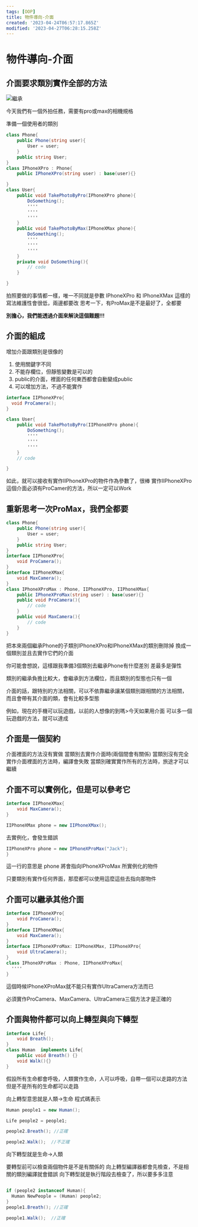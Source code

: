 ```yaml
---
tags: [OOP]
title: 物件導向-介面
created: '2023-04-24T06:57:17.865Z'
modified: '2023-04-27T06:28:15.258Z'
---
```


# 物件導向-介面

## 介面要求類別實作全部的方法

![繼承](https://images2.imgbox.com/55/0b/zBQBvSzj_o.jpg?download=true)

今天我們有一個外拍任務，需要有pro或max的相機規格

準備一個使用者的類別
```csharp
class Phone{
    public Phone(string user){
        User = user;
    }
    public string User;
}
class IPhoneXPro : Phone{
    public IPhoneXPro(string user) : base(user){}

}
class User{
    public void TakePhotoByPro(IPhoneXPro phone){
        DoSomething();
        ''''
        ''''
        ''''
    }
    public void TakePhotoByMax(IPhoneXMax phone){
        DoSomething();
        ''''
        ''''
        ''''
    }
    private void DoSomething(){
        // code
    }

}
```
拍照要做的事情都一樣，唯一不同就是參數
IPhoneXPro 和 IPhoneXMax
這樣的寫法維護性會很低，兩邊都要改
思考一下，有ProMax是不是最好了，全都要

**別擔心，我們能透過介面來解決這個難題!!!**

## 介面的組成

增加介面跟類別是很像的

1. 使用關鍵字不同
2. 不能存欄位，但靜態變數是可以的
3. public的介面，裡面的任何東西都會自動變成public
4. 可以增加方法，不過不能實作

```csharp
interface IIPhoneXPro{
  void ProCamera();
}

class User{
    public void TakePhotoByPro(IIPhoneXPro phone){
        DoSomething();
        ''''
        ''''
        ''''
    }
    // code

}
```
如此，就可以接收有實作IIPhoneXPro的物件作為參數了，很棒
實作IIPhoneXPro這個介面必須有ProCamer的方法，所以一定可以Work

## 重新思考一次ProMax，我們全都要
```csharp
class Phone{
    public Phone(string user){
        User = user;
    }
    public string User;
}
interface IIPhoneXPro{
    void ProCamera();
}
interface IIPhoneXMax{
    void MaxCamera();
}
class IPhoneXProMax : Phone, IIPhoneXPro, IIPhoneXMax{
    public IPhoneXProMax(string user) : base(user){}
    public void ProCamera(){
        // code
    }
    public void MaxCamera(){
        // code
    }
}
```

把本來兩個繼承Phone的子類別IPhoneXPro和IPhoneXMax的類別刪除掉
換成一個類別並且去實作它們的介面

你可能會想說，這樣跟我準備3個類別去繼承Phone有什麼差別
差最多是彈性

類別的繼承負擔比較大，會繼承到方法欄位，而且類別的型態也只有一個

介面的話，跟特別的方法相關，可以不依靠繼承讓某個類別跟相關的方法相關，
而且會帶有其介面的類，會有比較多型態

例如，現在的手機可以玩遊戲，以前的人想像的到嗎>今天如果用介面
可以多一個玩遊戲的方法，就可以達成

## 介面是一個契約
介面裡面的方法沒有實做
當類別去實作介面時(兩個間會有關係)
當類別沒有完全實作介面裡面的方法時，編譯會失敗
當類別確實實作所有的方法時，旅途才可以繼續

## 介面不可以實例化，但是可以參考它

```csharp
interface IIPhoneXMax{
    void MaxCamera();
}

IIPhoneXMax phone = new IIPhoneXMax();
```
去實例化，會發生錯誤

```csharp
IIPhoneXPro phone = new IPhoneXProMax("Jack");
}
```
這一行的意思是
phone 將會指向IPhoneXProMax 所實例化的物件

只要類別有實作任何界面，那麼都可以使用這麼這些去指向那物件

## 介面可以繼承其他介面

```csharp
interface IIPhoneXPro{
    void ProCamera();
}
interface IIPhoneXMax{
    void MaxCamera();
}
interface IIPhoneXProMax: IIPhoneXMax, IIPhoneXPro{
    void UltraCamera();
}
class IPhoneXProMax : Phone, IIPhoneXProMax{
  ''''
}
```
這個時候IPhoneXProMax就不能只有實作UltraCamera方法而已

必須實作ProCamera、MaxCamera、UltraCamera三個方法才是正確的

## 介面與物件都可以向上轉型與向下轉型

```java
interface Life{
    void Breath();
}
class Human  implements Life{
    public void Breath() {}
    void Walk(){}
}
```

假設所有生命都會呼吸，人類實作生命，人可以呼吸，自帶一個可以走路的方法
但是不是所有的生命都可以走路

向上轉型意思就是人類->生命
程式碼表示

```java
Human people1 = new Human();

Life people2 = people1;

people2.Breath(); //正確

people2.Walk();  //不正確
```


向下轉型就是生命->人類

要轉型前可以檢查兩個物件是不是有關係的
向上轉型編譯器都會先檢查，不是相關的類別編譯就會錯誤
向下轉型就是執行階段去檢查了，所以要多多注意

```java

if (people2 instanceof Human){
  Human NewPeople = (Human) people2;
}
people1.Breath(); //正確

people1.Walk();  //正確

```

















